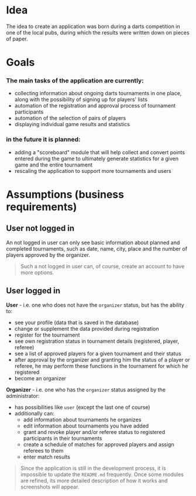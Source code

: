 # Idea
The idea to create an application was born during a darts competition in one of the local pubs, 
during which the results were written down on pieces of paper.


# Goals

### The main tasks of the application are currently:
* collecting information about ongoing darts tournaments in one place, along with the possibility of signing up
for players' lists
* automation of the registration and approval process of tournament participants
* automation of the selection of pairs of players
* displaying individual game results and statistics

### in the future it is planned:
* adding a "scoreboard" module that will help collect and convert points entered during the game to ultimately 
generate statistics for a given game and the entire tournament
* rescaling the application to support more tournaments and users


# Assumptions (business requirements)

## User not logged in
An not logged in user can only see basic information about planned and completed tournaments, such as date, name, city,
place and the number of players approved by the organizer.

>Such a not logged in user can, of course, create an account to have more options.

## User logged in
__User__ - i.e. one who does not have the `organizer` status, but has the ability to:
* see your profile (data that is saved in the database)
* change or supplement the data provided during registration
* register for the tournament
* see own registration status in tournament details (registered, player, referee)
* see a list of approved players for a given tournament and their status
* after approval by the organizer and granting him the status of a player or referee, he may perform these functions 
in the tournament for which he registered
* become an organizer

__Organizer__ - i.e. one who has the `organizer` status assigned by the administrator:
* has possibilities like `user` (except the last one of course)
* additionally can:
    * add information about tournaments he organizes
    * edit information about tournaments you have added
    * grant and revoke player and/or referee status to registered participants in their tournaments
    * create a schedule of matches for approved players and assign referees to them
    * enter match results

>Since the application is still in the development process, it is impossible to update the `README.md` frequently. 
>Once some modules are refined, its more detailed description of how it works and screenshots will appear.
